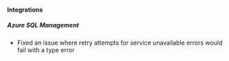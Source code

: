 
#### Integrations

##### Azure SQL Management

- Fixed an issue where retry attempts for service unavailable errors would fail with a type error
